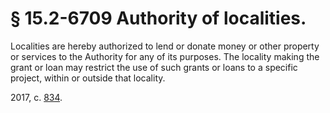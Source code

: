 # § 15.2-6709 Authority of localities.

<p>Localities are hereby authorized to lend or donate money or other property or services to the Authority for any of its purposes. The locality making the grant or loan may restrict the use of such grants or loans to a specific project, within or outside that locality.</p><p>2017, c. <a href='http://lis.virginia.gov/cgi-bin/legp604.exe?171+ful+CHAP0834'>834</a>.</p>